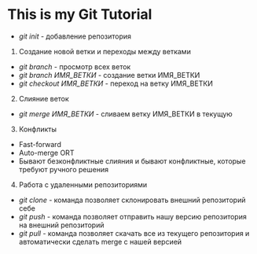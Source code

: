 # This is my Git Tutorial

* *git init* - добавление репозитория

1. Создание новой ветки и переходы между ветками
* *git branch* - просмотр всех веток
* *git branch ИМЯ_ВЕТКИ* - создание ветки ИМЯ_ВЕТКИ
* *git checkout ИМЯ_ВЕТКИ* - переход на ветку ИМЯ_ВЕТКИ

2. Слияние веток
* *git merge ИМЯ_ВЕТКИ* - сливаем ветку ИМЯ_ВЕТКИ в текущую

3. Конфликты
* Fast-forward
* Auto-merge ORT
* Бывают безконфликтные слияния и бывают конфликтные, которые требуют ручного решения

4. Работа с удаленными репозиториями
* *git clone* - команда позволяет склонировать внешний репозиторий себе
* *git push* - команда позволяет отправить нашу версию репозитория на внешний репозиторий
* *git pull* - команда позволяет скачать все из текущего репозитория и автоматически сделать merge с нашей версией